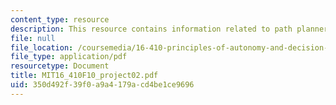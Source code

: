 ```yaml
---
content_type: resource
description: This resource contains information related to path planner.
file: null
file_location: /coursemedia/16-410-principles-of-autonomy-and-decision-making-fall-2010/350d492f39f0a9a4179acd4be1ce9696_MIT16_410F10_project02.pdf
file_type: application/pdf
resourcetype: Document
title: MIT16_410F10_project02.pdf
uid: 350d492f-39f0-a9a4-179a-cd4be1ce9696
---
```

